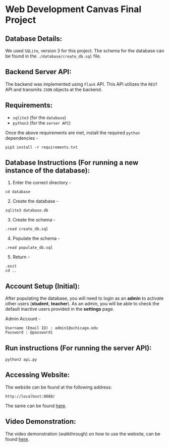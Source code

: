 # Web Development Canvas Final Project

## Database Details:

We used `SQLite`, version 3 for this project. The schema for the database can be found in the `./database/create_db.sql` file.
## Backend Server API:

The backend was implemented using `Flask` API. This API utilizes the `REST` API and transmits `JSON` objects at the backend.
## Requirements:

- `sqlite3` (for the `database`)
- `python3` (for the `server API`)

Once the above requirements are met, install the required `python` dependencies - 

```
pip3 install -r requirements.txt
```

## Database Instructions (For running a new instance of the database):

1. Enter the correct directory - 
```
cd database
```

2. Create the database - 
```
sqlite3 database.db
```

3. Create the schema - 
```
.read create_db.sql
```

4. Populate the schema - 
```
.read populate_db.sql
```

5. Return - 
```
.exit
cd ..
```

## Account Setup (Initial):

After populating the database, you will need to login as an **admin** to activate other users (**student**, **teacher**). As an admin, you will be able to check the default inactive users provided in the **settings** page.

Admin Account - 
```
Username (Email ID) : admin1@uchicago.edu
Password : @password1
```

## Run instructions (For running the server API):

```
python3 api.py
```

## Accessing Website:

The website can be found at the following address:
```
http://localhost:8080/
```

The same can be found [here](http://localhost:8080/).

## Video Demonstration:

The video demonstration (walkthrough) on how to use the website, can be found [here](video_link). 


